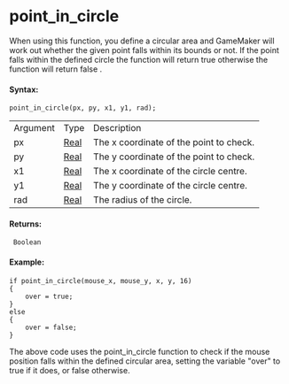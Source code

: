 # point_in_circle

When using this function, you define a circular area and GameMaker will
work out whether the given point falls within its bounds or not. If the
point falls within the defined circle the function will return true
otherwise the function will return false .

#### Syntax:

``` gml
point_in_circle(px, py, x1, y1, rad);
```

|          |                                                                         |                                         |
|----------|-------------------------------------------------------------------------|-----------------------------------------|
| Argument | Type                                                                    | Description                             |
| px       |  [Real](../../../../../GameMaker_Language/GML_Overview/Data_Types)  | The x coordinate of the point to check. |
| py       |  [Real](../../../../../GameMaker_Language/GML_Overview/Data_Types)  | The y coordinate of the point to check. |
| x1       |  [Real](../../../../../GameMaker_Language/GML_Overview/Data_Types)  | The x coordinate of the circle centre.  |
| y1       |  [Real](../../../../../GameMaker_Language/GML_Overview/Data_Types)  | The y coordinate of the circle centre.  |
| rad      |  [Real](../../../../../GameMaker_Language/GML_Overview/Data_Types)  | The radius of the circle.               |

#### Returns:

``` gml
 Boolean
```

#### Example:

``` gml
if point_in_circle(mouse_x, mouse_y, x, y, 16)
{
    over = true;
}
else
{
    over = false;
}
```

The above code uses the point_in_circle function to check if the mouse
position falls within the defined circular area, setting the variable
"over" to true if it does, or false otherwise.
